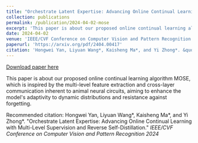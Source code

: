 ```yaml
---
title: "Orchestrate Latent Expertise: Advancing Online Continual Learning with Multi-Level Supervision and Reverse Self-Distillation"
collection: publications
permalink: /publication/2024-04-02-mose
excerpt: 'This paper is about our proposed online continual learning algorithm MOSE, which is inspired by the multi-level feature extraction and cross-layer communication inherent to animal neural circuits, aiming to enhance the model&apos;s adaptivity to dynamic distributions and resistance against forgetting.'
date: 2024-04-02
venue: 'IEEE/CVF Conference on Computer Vision and Pattern Recognition 2024'
paperurl: 'https://arxiv.org/pdf/2404.00417'
citation: 'Hongwei Yan, Liyuan Wang*, Kaisheng Ma*, and Yi Zhong*. &quot;Orchestrate Latent Expertise: Advancing Online Continual Learning with Multi-Level Supervision and Reverse Self-Distillation.&quot; <i>IEEE/CVF Conference on Computer Vision and Pattern Recognition 2024</i>'
---
```


<a href='https://arxiv.org/pdf/2404.00417'>Download paper here</a>

This paper is about our proposed online continual learning algorithm MOSE, which is inspired by the multi-level feature extraction and cross-layer communication inherent to animal neural circuits, aiming to enhance the model&apos;s adaptivity to dynamic distributions and resistance against forgetting.

Recommended citation: Hongwei Yan, Liyuan Wang*, Kaisheng Ma*, and Yi Zhong*. "Orchestrate Latent Expertise: Advancing Online Continual Learning with Multi-Level Supervision and Reverse Self-Distillation." <i>IEEE/CVF Conference on Computer Vision and Pattern Recognition 2024</i>